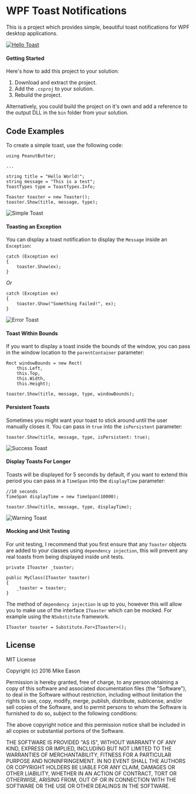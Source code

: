 # WPF Toast Notifications

This is a project which provides simple, beautiful toast notifications for WPF desktop applications.

[![Hello Toast](https://i.gyazo.com/7553a0bda0743cfd10aad83fa6c4055d.gif)](https://gyazo.com/7553a0bda0743cfd10aad83fa6c4055d)

#### Getting Started

Here's how to add this project to your solution:

1. Download and extract the project.
2. Add the `.csproj` to your solution.
3. Rebuild the project.

Alternatively, you could build the project on it's own and add a reference to the output DLL in 
the `bin` folder from your solution.

## Code Examples

To create a simple toast, use the following code:

```
using PeanutButter;

...

string title = "Hello World!";
string message = "This is a test";
ToastTypes type = ToastTypes.Info;

Toaster toaster = new Toaster();
toaster.Show(title, message, type);
```

![Simple Toast](https://raw.githubusercontent.com/mike-eason/WPF_ToastNotifications/master/Documentation/Toast1.PNG)

#### Toasting an Exception

You can display a toast notification to display the `Message` inside an `Exception`:

```
catch (Exception ex)
{
    toaster.Show(ex);
}
```

*Or*

```
catch (Exception ex)
{
    toaster.Show("Something Failed!", ex);
}
```

![Error Toast](https://raw.githubusercontent.com/mike-eason/WPF_ToastNotifications/master/Documentation/Toast2.PNG)

#### Toast Within Bounds

If you want to display a toast inside the bounds of the window, you can pass in the window location to the
`parentContainer` parameter:

```
Rect windowBounds = new Rect(
    this.Left,
    this.Top,
    this.Width,
    this.Height);

toaster.Show(title, message, type, windowBounds);
```

#### Persistent Toasts

Sometimes you might want your toast to stick around until the user manually closes it. You can pass in `true`
into the `isPersistent` parameter:

```
toaster.Show(title, message, type, isPersistent: true);
```

![Success Toast](https://raw.githubusercontent.com/mike-eason/WPF_ToastNotifications/master/Documentation/Toast3.PNG)

#### Display Toasts For Longer

Toasts will be displayed for 5 seconds by default, if you want to extend this period you can pass in a `TimeSpan`
into the `displayTime` parameter:

```
//10 seconds
TimeSpan displayTime = new TimeSpan(10000);

toaster.Show(title, message, type, displayTime);
```

![Warning Toast](https://raw.githubusercontent.com/mike-eason/WPF_ToastNotifications/master/Documentation/Toast4.PNG)

#### Mocking and Unit Testing

For unit testing, I recommend that you first ensure that any `Toaster` objects are added to your classes using
`dependency injection`, this will prevent any real toasts from being displayed inside unit tests.

```
private IToaster _toaster;

public MyClass(IToaster toaster)
{
    _toaster = toaster;   
}
```

The method of `dependency injection` is up to you, however this will allow you to make use of the interface `IToaster` 
which can be mocked. For example using the `NSubstitute` framework.

```
IToaster toaster = Substitute.For<IToaster>();
```

## License

MIT License

Copyright (c) 2016 Mike Eason

Permission is hereby granted, free of charge, to any person obtaining a copy
of this software and associated documentation files (the "Software"), to deal
in the Software without restriction, including without limitation the rights
to use, copy, modify, merge, publish, distribute, sublicense, and/or sell
copies of the Software, and to permit persons to whom the Software is
furnished to do so, subject to the following conditions:

The above copyright notice and this permission notice shall be included in all
copies or substantial portions of the Software.

THE SOFTWARE IS PROVIDED "AS IS", WITHOUT WARRANTY OF ANY KIND, EXPRESS OR
IMPLIED, INCLUDING BUT NOT LIMITED TO THE WARRANTIES OF MERCHANTABILITY,
FITNESS FOR A PARTICULAR PURPOSE AND NONINFRINGEMENT. IN NO EVENT SHALL THE
AUTHORS OR COPYRIGHT HOLDERS BE LIABLE FOR ANY CLAIM, DAMAGES OR OTHER
LIABILITY, WHETHER IN AN ACTION OF CONTRACT, TORT OR OTHERWISE, ARISING FROM,
OUT OF OR IN CONNECTION WITH THE SOFTWARE OR THE USE OR OTHER DEALINGS IN THE
SOFTWARE.
